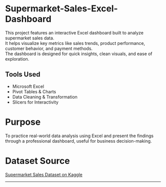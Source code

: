 # Supermarket-Sales-Excel-Dashboard

This project features an interactive Excel dashboard built to analyze supermarket sales data.  
It helps visualize key metrics like sales trends, product performance, customer behavior, and payment methods.  
The dashboard is designed for quick insights, clean visuals, and ease of exploration.

## Tools Used
- Microsoft Excel
- Pivot Tables & Charts
- Data Cleaning & Transformation
- Slicers for Interactivity

# Purpose
To practice real-world data analysis using Excel and present the findings through a professional dashboard, useful for business decision-making.

# Dataset Source
[Supermarket Sales Dataset on Kaggle](https://www.kaggle.com/datasets/aungpyaeap/supermarket-sales)

---
